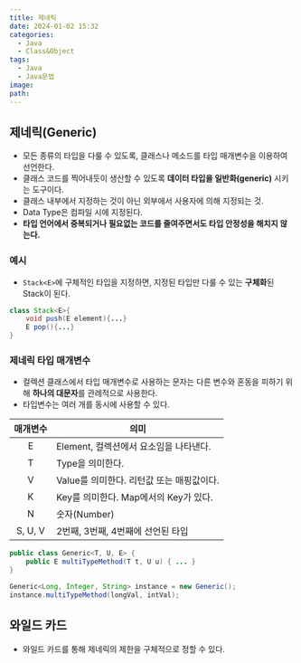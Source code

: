 ```yaml
---
title: 제네릭
date: 2024-01-02 15:32
categories:
  - Java
  - Class&Object
tags:
  - Java
  - Java문법
image: 
path:
---
```


## 제네릭(Generic)
+ 모든 종류의 타입을 다룰 수 있도록, 클래스나 메소드를 타입 매개변수을 이용하여 선언한다.
+ 클래스 코드를 찍어내듯이 생산할 수 있도록 **데이터 타입을 일반화(generic)** 시키는 도구이다.
+ 클래스 내부에서 지정하는 것이 아닌 외부에서 사용자에 의해 지정되는 것.
+ Data Type은 컴파일 시에 지정된다.
+ **타입 언어에서 중복되거나 필요없는 코드를 줄여주면서도 타입 안정성을 해치지 않는다.**

### 예시
+ ```Stack<E>```에 구체적인 타입을 지정하면, 지정된 타입만 다룰 수 있는 **구체화**된 Stack이 된다.
  
```java
class Stack<E>{
	void push(E element){...}
    E pop(){...}
}
```

### 제네릭 타입 매개변수
+ 컬렉션 클래스에서 타입 매개변수로 사용하는 문자는 다른 변수와 혼동을 피하기 위해 **하나의 대문자**를 관례적으로 사용한다.
+ 타입변수는 여러 개를 동시에 사용할 수 있다.

| 매개변수 | 의미                                      |
|:--------:| ----------------------------------------- |
|    E     | Element, 컬렉션에서 요소임을 나타낸다.    |
|    T     | Type을 의미한다.                          |
|    V     | Value를 의미한다. 리턴값 또는 매핑값이다. |
|    K     | Key를 의미한다. Map에서의 Key가 있다.     |
|    N     | 숫자(Number)                              |
| S, U, V         | 2번째, 3번째, 4번째에 선언된 타입                                          |

```java
public class Generic<T, U, E> {
    public E multiTypeMethod(T t, U u) { ... }
}

Generic<Long, Integer, String> instance = new Generic();
instance.multiTypeMethod(longVal, intVal);
```

## 와일드 카드
+ 와일드 카드를 통해 제네릭의 제한을 구체적으로 정할 수 있다.
